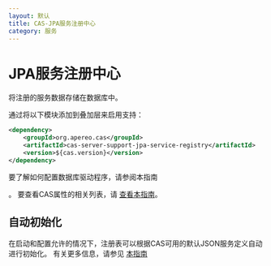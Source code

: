 ```yaml
---
layout: 默认
title: CAS-JPA服务注册中心
category: 服务
---
```


# JPA服务注册中心
将注册的服务数据存储在数据库中。

通过将以下模块添加到叠加层来启用支持：

```xml
<dependency>
    <groupId>org.apereo.cas</groupId>
    <artifactId>cas-server-support-jpa-service-registry</artifactId>
    <version>${cas.version}</version>
</dependency>
```

要了解如何配置数据库驱动程序，请参阅本指南</a>

。 要查看CAS属性的相关列表，请 [查看本指南](../configuration/Configuration-Properties.html#database-service-registry)。</p> 



## 自动初始化

在启动和配置允许的情况下，注册表可以根据CAS可用的默认JSON服务定义自动进行初始化。 有关更多信息，请参见 [本指南](AutoInitialization-Service-Management.html)